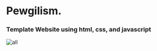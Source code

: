# Pewgilism.
### Template Website using html, css, and javascript
   
![all](https://user-images.githubusercontent.com/80663955/185179004-610f4bf0-2045-4a37-9a4d-1adf1c561487.png)
